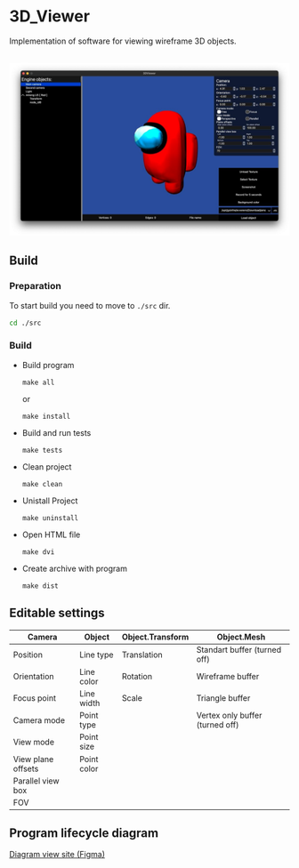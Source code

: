 # 3D_Viewer 
Implementation of software for viewing wireframe 3D objects.

<br><img src="readme/amogus.jpg">
## Build
### Preparation
   To start build you need to move to `./src` dir.
   ```Bash
   cd ./src
   ```
### Build
* Build program

   ```
   make all
   ```
   or
   ```
   make install
   ```
*  Build and run tests
   ```
   make tests
   ```
*  Clean project
   ```
   make clean
   ```
*  Unistall Project
   ```
   make uninstall
   ```
*  Open HTML file
   ```
   make dvi
   ```
*  Create archive with program
   ```
   make dist
   ```

## Editable settings

| Camera        | Object  | Object.Transform | Object.Mesh
--------------- | -------- | ----------------- | ----
| Position      | Line type       |   Translation | Standart buffer (turned off)
| Orientation   | Line color       |  Rotation | Wireframe buffer
| Focus point   | Line width      | Scale | Triangle buffer
| Camera mode   | Point type      |    | Vertex only buffer (turned off)
| View mode     | Point size      |
| View plane offsets | Point color      |
| Parallel view box |      |
| FOV |    |



## Program lifecycle diagram
   [Diagram view site (Figma)](https://www.figma.com/file/nGy4tPASGJtjk9WPn4Hvln/Untitled?type=whiteboard&node-id=0%3A1&t=a1sLc8c37jnA8Nz1-1)